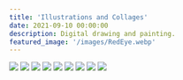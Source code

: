```yaml
---
title: 'Illustrations and Collages'
date: 2021-09-10 00:00:00
description: Digital drawing and painting.
featured_image: '/images/RedEye.webp'
---
```


<div class="gallery" data-columns="3">
	<img src="/images/text_parrots_gif.gif">
	<img src="/images/teeshirt.jpg">
	<img src="/images/windowseatbags1.jpg">
	<img src="/images/windowseatbags2.jpg">
	<img src="/images/photo_collage_poppies-01.jpg">	
	<img src="/images/glitch.JPG">
	<img src="/images/schoolchildren.jpg">
	<img src="/images/grub_life.jpg">
	<img src="/images/meridian_octopus.jpg">
	
	
	
</div>
